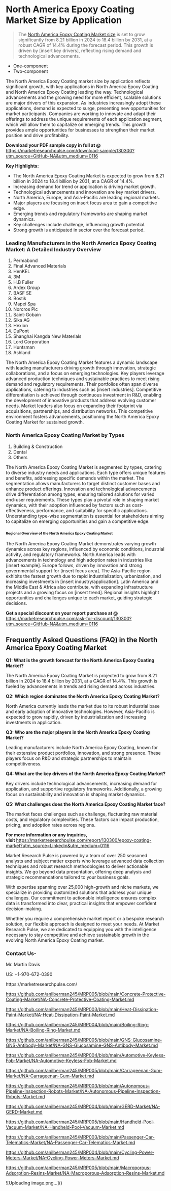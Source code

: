 <h1>North America Epoxy Coating Market&nbsp;Size by Application</h1><blockquote><p>The <a href="https://marketresearchpulse.com/download-sample/130300?utm_source=GitHub-NA&amp;utm_medium=0116">North America Epoxy Coating Market size</a> is set to grow significantly from 8.21 billion in 2024 to 18.4 billion by 2031, at a robust CAGR of 14.4% during the forecast period. This growth is driven by [insert key drivers], reflecting rising demand and technological advancements.</p></blockquote><ul><li>One-component<li> Two-component</li></ul><p>The North America Epoxy Coating market size by application reflects significant growth, with key applications in North America Epoxy Coating and North America Epoxy Coating leading the way. Technological advancements and the growing need for more efficient, scalable solutions are major drivers of this expansion. As industries increasingly adopt these applications, demand is expected to surge, presenting new opportunities for market participants. Companies are working to innovate and adapt their offerings to address the unique requirements of each application segment, which will allow them to capitalize on emerging trends. This growth provides ample opportunities for businesses to strengthen their market position and drive profitability.</p><p><strong>Download your PDF sample copy in full at @ </strong><a href="https://marketresearchpulse.com/download-sample/130300?utm_source=GitHub-NA&amp;utm_medium=0116">https://marketresearchpulse.com/download-sample/130300?utm_source=GitHub-NA&amp;utm_medium=0116</a></p><p><strong>Key Highlights: </strong></p><ul><li>The North America Epoxy Coating Market is expected to grow from 8.21 billion in 2024 to 18.4 billion by 2031, at a CAGR of 14.4%.</li><li>Increasing demand for trend or application is driving market growth.</li><li>Technological advancements and innovation are key market drivers.</li><li>North America, Europe, and Asia-Pacific are leading regional markets.</li><li>Major players are focusing on insert focus area to gain a competitive edge.</li><li>Emerging trends and regulatory frameworks are shaping market dynamics.</li><li>Key challenges include challenge, influencing growth potential.</li><li>Strong growth is anticipated in sector over the forecast period.</li></ul><h3>Leading Manufacturers in the North America Epoxy Coating Market: A Detailed Industry Overview</h3><ol><li>Permabond</li><li>Final Advanced Materials</li><li>HenKEL</li><li>3M</li><li>H.B Fuller</li><li>Ardex Group</li><li>BASF SE</li><li>Bostik</li><li>Mapei Spa</li><li>Norcros Plc</li><li>Saint-Gobain</li><li>Sika AG</li><li>Hexion</li><li>DuPont</li><li>Shanghai Kangda New Materials</li><li>Lord Corporation</li><li>Huntsman</li><li>Ashland</li></ol><div class="flex max-w-full flex-col flex-grow"><div class="min-h-8 text-message flex w-full flex-col items-end gap-2 whitespace-normal break-words [.text-message+&amp;]:mt-5" dir="auto" data-message-author-role="assistant" data-message-id="fd8432e4-4910-450d-b182-61b7bfb0a01f" data-message-model-slug="gpt-4o"><div class="flex w-full flex-col gap-1 empty:hidden first:pt-[3px]"><div class="markdown prose w-full break-words dark:prose-invert light"><p>The North America Epoxy Coating Market features a dynamic landscape with leading manufacturers driving growth through innovation, strategic collaborations, and a focus on emerging technologies. Key players leverage advanced production techniques and sustainable practices to meet rising demand and regulatory requirements. Their portfolios often span diverse applications, catering to industries such as [insert industries]. Competitive differentiation is achieved through continuous investment in R&amp;D, enabling the development of innovative products that address evolving customer needs. Market leaders also focus on expanding their footprint via acquisitions, partnerships, and distribution networks. This competitive environment fosters advancements, positioning the North America Epoxy Coating Market for sustained growth.</p></div></div></div></div><h3>North America Epoxy Coating Market by Types</h3><ol><li>Building & Construction<li> Dental<li> Others</li></ol><div class="flex max-w-full flex-col flex-grow"><div class="min-h-8 text-message flex w-full flex-col items-end gap-2 whitespace-normal break-words [.text-message+&amp;]:mt-5" dir="auto" data-message-author-role="assistant" data-message-id="084470be-0bb7-4664-bddf-5156b4f41249" data-message-model-slug="gpt-4o-mini"><div class="flex w-full flex-col gap-1 empty:hidden first:pt-[3px]"><div class="markdown prose w-full break-words dark:prose-invert light"><p>The North America Epoxy Coating Market is segmented by types, catering to diverse industry needs and applications. Each type offers unique features and benefits, addressing specific demands within the market. The segmentation allows manufacturers to target distinct customer bases and enhance product offerings. Innovation and technological advancements drive differentiation among types, ensuring tailored solutions for varied end-user requirements. These types play a pivotal role in shaping market dynamics, with their adoption influenced by factors such as cost-effectiveness, performance, and suitability for specific applications. Understanding type-wise segmentation is essential for stakeholders aiming to capitalize on emerging opportunities and gain a competitive edge.</p></div></div></div></div><h3><span style="font-size: 11px;">Regional Overview of the North America Epoxy Coating Market</span></h3><div class="flex max-w-full flex-col flex-grow"><div class="min-h-8 text-message flex w-full flex-col items-end gap-2 whitespace-normal break-words [.text-message+&amp;]:mt-5" dir="auto" data-message-author-role="assistant" data-message-id="e9038762-ce64-4e30-91c9-9bd413514231" data-message-model-slug="gpt-4o-mini"><div class="flex w-full flex-col gap-1 empty:hidden first:pt-[3px]"><div class="markdown prose w-full break-words dark:prose-invert light"><p>The North America Epoxy Coating Market demonstrates varying growth dynamics across key regions, influenced by economic conditions, industrial activity, and regulatory frameworks. North America leads with advancements in technology and high adoption rates in industries like [insert example]. Europe follows, driven by innovation and strong governmental support for [insert focus area]. The Asia-Pacific region exhibits the fastest growth due to rapid industrialization, urbanization, and increasing investments in [insert industry/application]. Latin America and the Middle East &amp; Africa also contribute, with expanding infrastructure projects and a growing focus on [insert trend]. Regional insights highlight opportunities and challenges unique to each market, guiding strategic decisions.</p></div></div></div></div><p><strong>Get a special discount on your report purchase at @ </strong><a href="https://marketresearchpulse.com/ask-for-discount/130300?utm_source=GitHub-NA&amp;utm_medium=0116">https://marketresearchpulse.com/ask-for-discount/130300?utm_source=GitHub-NA&amp;utm_medium=0116</a></p><h2>Frequently Asked Questions (FAQ) in the North America Epoxy Coating Market</h2><p><strong>Q1: What is the growth forecast for the North America Epoxy Coating Market?</strong></p><p>The North America Epoxy Coating Market is projected to grow from 8.21 billion in 2024 to 18.4 billion by 2031, at a CAGR of 14.4%. This growth is fueled by advancements in trends and rising demand across industries.</p><p><strong>Q2: Which region dominates the North America Epoxy Coating Market?</strong></p><p>North America currently leads the market due to its robust industrial base and early adoption of innovative technologies. However, Asia-Pacific is expected to grow rapidly, driven by industrialization and increasing investments in application.</p><p><strong>Q3: Who are the major players in the North America Epoxy Coating Market?</strong></p><p>Leading manufacturers include North America Epoxy Coating, known for their extensive product portfolios, innovation, and strong presence. These players focus on R&amp;D and strategic partnerships to maintain competitiveness.</p><p><strong>Q4: What are the key drivers of the North America Epoxy Coating Market?</strong></p><p>Key drivers include technological advancements, increasing demand for application, and supportive regulatory frameworks. Additionally, a growing focus on sustainability and innovation is shaping market dynamics.</p><p><strong>Q5: What challenges does the North America Epoxy Coating Market face?</strong></p><p>The market faces challenges such as challenge, fluctuating raw material costs, and regulatory complexities. These factors can impact production, pricing, and adoption rates across regions.</p><p><strong>For more information or any inquiries, visit&nbsp;</strong><a href="https://marketresearchpulse.com/report/130300/epoxy-coating-market?utm_source=Linkedin&utm_medium=0116">https://marketresearchpulse.com/report/130300/epoxy-coating-market?utm_source=Linkedin&utm_medium=0116</a></p><p>Market Research Pulse is powered by a team of over 250 seasoned analysts and subject matter experts who leverage advanced data collection techniques and robust research methodologies to deliver actionable insights. We go beyond data presentation, offering deep analysis and strategic recommendations tailored to your business goals.</p><p>With expertise spanning over 25,000 high-growth and niche markets, we specialize in providing customized solutions that address your unique challenges. Our commitment to actionable intelligence ensures complex data is transformed into clear, practical insights that empower confident decision-making.</p><p>Whether you require a comprehensive market report or a bespoke research solution, our flexible approach is designed to meet your needs. At Market Research Pulse, we are dedicated to equipping you with the intelligence necessary to stay competitive and achieve sustainable growth in the evolving North America Epoxy Coating market.</p><h3><strong>Contact Us-</strong></h3><p>Mr. Martin Davis</p><p>US: +1-970-672-0390</p><p>https://marketresearchpulse.com/</p><p><a href="https://github.com/anilberman245/MRP005/blob/main/Concrete-Protective-Coating-Market/NA-Concrete-Protective-Coating-Market.md">https://github.com/anilberman245/MRP005/blob/main/Concrete-Protective-Coating-Market/NA-Concrete-Protective-Coating-Market.md</a></p><p><a href="https://github.com/anilberman245/MRP003/blob/main/Heat-Dissipation-Paint-Market/NA-Heat-Dissipation-Paint-Market.md">https://github.com/anilberman245/MRP003/blob/main/Heat-Dissipation-Paint-Market/NA-Heat-Dissipation-Paint-Market.md</a></p><p><a href="https://github.com/anilberman245/MRP004/blob/main/Boiling-Ring-Market/NA-Boiling-Ring-Market.md">https://github.com/anilberman245/MRP004/blob/main/Boiling-Ring-Market/NA-Boiling-Ring-Market.md</a></p><p><a href="https://github.com/anilberman245/MRP005/blob/main/GNS-Glucosamine-GNS-Antibody-Market/NA-GNS-Glucosamine-GNS-Antibody-Market.md">https://github.com/anilberman245/MRP005/blob/main/GNS-Glucosamine-GNS-Antibody-Market/NA-GNS-Glucosamine-GNS-Antibody-Market.md</a></p><p><a href="https://github.com/anilberman245/MRP004/blob/main/Automotive-Keyless-Fob-Market/NA-Automotive-Keyless-Fob-Market.md">https://github.com/anilberman245/MRP004/blob/main/Automotive-Keyless-Fob-Market/NA-Automotive-Keyless-Fob-Market.md</a></p><p><a href="https://github.com/anilberman245/MRP005/blob/main/Carrageenan-Gum-Market/NA-Carrageenan-Gum-Market.md">https://github.com/anilberman245/MRP005/blob/main/Carrageenan-Gum-Market/NA-Carrageenan-Gum-Market.md</a></p><p><a href="https://github.com/anilberman245/MRP003/blob/main/Autonomous-Pipeline-Inspection-Robots-Market/NA-Autonomous-Pipeline-Inspection-Robots-Market.md">https://github.com/anilberman245/MRP003/blob/main/Autonomous-Pipeline-Inspection-Robots-Market/NA-Autonomous-Pipeline-Inspection-Robots-Market.md</a></p><p><a href="https://github.com/anilberman245/MRP004/blob/main/GERD-Market/NA-GERD-Market.md">https://github.com/anilberman245/MRP004/blob/main/GERD-Market/NA-GERD-Market.md</a></p><p><a href="https://github.com/anilberman245/MRP005/blob/main/Handheld-Pool-Vacuum-Market/NA-Handheld-Pool-Vacuum-Market.md">https://github.com/anilberman245/MRP005/blob/main/Handheld-Pool-Vacuum-Market/NA-Handheld-Pool-Vacuum-Market.md</a></p><p><a href="https://github.com/anilberman245/MRP003/blob/main/Passenger-Car-Telematics-Market/NA-Passenger-Car-Telematics-Market.md">https://github.com/anilberman245/MRP003/blob/main/Passenger-Car-Telematics-Market/NA-Passenger-Car-Telematics-Market.md</a></p><p><a href="https://github.com/anilberman245/MRP004/blob/main/Cycling-Power-Meters-Market/NA-Cycling-Power-Meters-Market.md">https://github.com/anilberman245/MRP004/blob/main/Cycling-Power-Meters-Market/NA-Cycling-Power-Meters-Market.md</a></p><p><a href="https://github.com/anilberman245/MRP005/blob/main/Macroporous-Adsorption-Resins-Market/NA-Macroporous-Adsorption-Resins-Market.md">https://github.com/anilberman245/MRP005/blob/main/Macroporous-Adsorption-Resins-Market/NA-Macroporous-Adsorption-Resins-Market.md</a></p>
![Uploading image.png…]()
